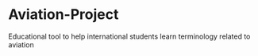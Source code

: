 Aviation-Project
================

Educational tool to help international students learn terminology related to aviation
